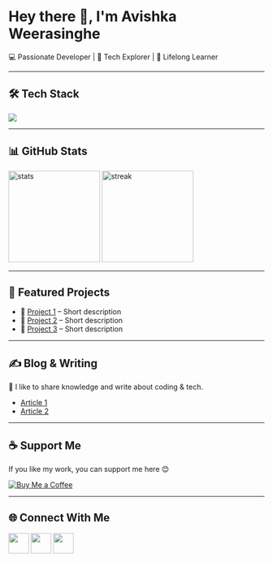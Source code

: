 # Hey there 👋, I'm Avishka Weerasinghe  

💻 Passionate Developer | 🚀 Tech Explorer | 🌱 Lifelong Learner  

---

## 🛠️ Tech Stack  
<p>
  <img src="https://skillicons.dev/icons?i=html,css,js,react,nodejs,express,mongodb,java,python,git,github,docker,vscode" />
</p>

---

## 📊 GitHub Stats  
<p>
  <img src="https://github-readme-stats.vercel.app/api?username=AvishkaW2003&show_icons=true&theme=tokyonight" alt="stats" height="180"/>
  <img src="https://github-readme-streak-stats.herokuapp.com/?user=AvishkaW2003&theme=tokyonight" alt="streak" height="180"/>
</p>

---

## 🚀 Featured Projects  
- 🔗 [Project 1](#) – Short description  
- 🔗 [Project 2](#) – Short description  
- 🔗 [Project 3](#) – Short description  

---

## ✍️ Blog & Writing  
📖 I like to share knowledge and write about coding & tech.  
- [Article 1](#)  
- [Article 2](#)  

---

## ☕ Support Me  
If you like my work, you can support me here 😊  

[![Buy Me a Coffee](https://img.shields.io/badge/-Buy%20Me%20a%20Coffee-ffdd00?style=for-the-badge&logo=buy-me-a-coffee&logoColor=black)](https://www.buymeacoffee.com/yourname)

---

## 🌐 Connect With Me  
<p>
  <a href="https://linkedin.com/in/yourname"><img src="https://skillicons.dev/icons?i=linkedin" height="40"/></a>
  <a href="https://twitter.com/yourname"><img src="https://skillicons.dev/icons?i=twitter" height="40"/></a>
  <a href="https://dev.to/yourname"><img src="https://skillicons.dev/icons?i=devto" height="40"/></a>
</p>
